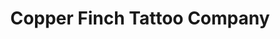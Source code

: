 ---
title: "Copper Finch Tattoo Company"
url: /columbia/copper-finch-tattoo-company/
shop: Tattoo
---